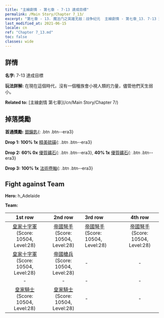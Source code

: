 ```yaml
---
title: "主線劇情 - 第七章 - 7-13 達成目標"
permalink: /Main Story/Chapter 7_13/
excerpt: "第七章 - 13. 魔法门之英雄无敌：战争纪元  主線劇情 - 第七章_13. 7-13 達成目標"
last_modified_at: 2021-06-15
locale: cn
ref: "Chapter 7_13.md"
toc: false
classes: wide
---
```


## 詳情

 **名字:** 7-13 達成目標

 **玩法詳解:** 在現在這個時代，沒有一個種族會小視人類的力量，儘管他們天生弱小。

 **Related to:** [主線劇情 第七章](/cn/Main Story/Chapter 7/)

## 掉落獎勵

 **首通獎勵:** [銀鑰匙](/cn/Items/con_693/){: .btn .btn--era3}

 **Drop 1:** **100% 1x** [精美硫磺](/cn/Items/mat_22/){: .btn .btn--era3}

 **Drop 2:** **60% 0x** [優質礦石](/cn/Items/mat_12/){: .btn .btn--era3}, **40% 1x** [優質礦石](/cn/Items/mat_12/){: .btn .btn--era3}

 **Drop 3:** **100% 1x** [法術卷軸](/cn/Items/con_694/){: .btn .btn--era3}


## Fight against Team
 **Hero:** h_Adelaide

 **Team:**


  | 1st row | 2nd row | 3rd row | 4th row |
  |:----:|:----:|:----|:----:|
  | [皇家十字軍](/cn/units/Swordsman/) (Score: 10504, Level:28)  | [帝國弩手](/cn/units/Marksman/) (Score: 10504, Level:28)  | [帝國弩手](/cn/units/Marksman/) (Score: 10504, Level:28)  | [帝國弩手](/cn/units/Marksman/) (Score: 10504, Level:28)  |
  | [皇家十字軍](/cn/units/Swordsman/) (Score: 10504, Level:28)  | [帝國槍兵](/cn/units/Pikeman/) (Score: 10504, Level:28)  | - | - |
  | - | - | - | - |
  | [皇家騎士](/cn/units/Cavalier/) (Score: 10504, Level:28)  | [皇家騎士](/cn/units/Cavalier/) (Score: 10504, Level:28)  | - | - |


